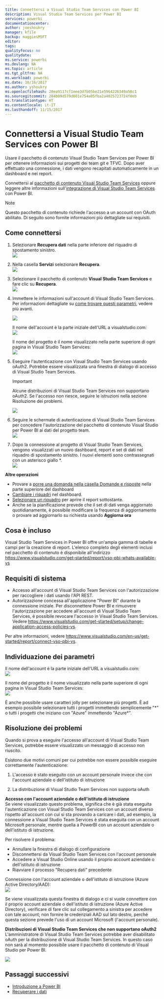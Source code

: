 ```yaml
---
title: Connettersi a Visual Studio Team Services con Power BI
description: Visual Studio Team Services per Power BI
services: powerbi
documentationcenter: 
author: joeshoukry
manager: kfile
backup: maggiesMSFT
editor: 
tags: 
qualityfocus: no
qualitydate: 
ms.service: powerbi
ms.devlang: NA
ms.topic: article
ms.tgt_pltfrm: NA
ms.workload: powerbi
ms.date: 10/16/2017
ms.author: yshoukry
ms.openlocfilehash: 20ea9117cf1eee3d7b05be21e5964226349a58c1
ms.sourcegitcommit: 284b09d579d601e754a05fba2a4025723724f8eb
ms.translationtype: HT
ms.contentlocale: it-IT
ms.lasthandoff: 11/15/2017
---
```

# <a name="connect-to-visual-studio-team-services-with-power-bi"></a>Connettersi a Visual Studio Team Services con Power BI
Usare il pacchetto di contenuto Visual Studio Team Services per Power BI per ottenere informazioni sui progetti dei team git e TFVC. Dopo aver effettuato una connessione, i dati vengono recapitati automaticamente in un dashboard e nei report. 

Connettersi al [pacchetto di contenuto Visual Studio Team Services](https://app.powerbi.com/getdata/services/visual-studio-online) oppure leggere altre informazioni sull'[integrazione di Visual Studio Team Services](https://powerbi.microsoft.com/integrations/visual_studio_online) con Power BI.

>[!NOTE]
>Questo pacchetto di contenuto richiede l'accesso a un account con OAuth abilitato. Di seguito sono fornite informazioni più dettagliate sui requisiti.

## <a name="how-to-connect"></a>Come connettersi
1. Selezionare **Recupera dati** nella parte inferiore del riquadro di spostamento sinistro.  
   ![](media/service-connect-to-visual-studio/pbi_getdata.png) 
2. Nella casella **Servizi** selezionare **Recupera**.  
   ![](media/service-connect-to-visual-studio/pbi_getservices.png) 
3. Selezionare il pacchetto di contenuto **Visual Studio Team Services** e fare clic su **Recupera**.     
   ![](media/service-connect-to-visual-studio/vsts.png)
4. Immettere le informazioni sull'account di Visual Studio Team Services. Per informazioni dettagliate su [come trovare questi parametri](#FindingParams), vedere più avanti.
   
   ![](media/service-connect-to-visual-studio/pbi_vsosignin.png)
   
   Il nome dell'account è la parte iniziale dell'URL a visualstudio.com:    
   ![](media/service-connect-to-visual-studio/urlimage.png)
   
   Il nome del progetto è il nome visualizzato nella parte superiore di ogni pagina in Visual Studio Team Services:  
   ![](media/service-connect-to-visual-studio/projectimage.png)
5. Eseguire l'autenticazione con Visual Studio Team Services usando oAuth2. Potrebbe essere visualizzata una finestra di dialogo di accesso di Visual Studio Team Services. 
   
   > [!IMPORTANT]
   > Alcune distribuzioni di Visual Studio Team Services non supportano oAuth2.  Se l'accesso non riesce, seguire le istruzioni nella sezione Risoluzione dei problemi.
   > 
   > 
   
   ![](media/service-connect-to-visual-studio/pbi_vsosignin2.png)
6. Seguire le schermate di autenticazione di Visual Studio Team Services per concedere l'autorizzazione del pacchetto di contenuto Visual Studio per Power BI ai dati del progetto team.   
   ![](media/service-connect-to-visual-studio/vsoauthorizeapp450.png)
7. Dopo la connessione al progetto di Visual Studio Team Services, vengono visualizzati un nuovo dashboard, report e set di dati nel riquadro di spostamento sinistro. I nuovi elementi sono contrassegnati con un asterisco giallo \*.  
   ![](media/service-connect-to-visual-studio/visualstudioonline800px.png) 

**Altre operazioni**

* Provare a [porre una domanda nella casella Domande e risposte](service-q-and-a.md) nella parte superiore del dashboard
* [Cambiare i riquadri](service-dashboard-edit-tile.md) nel dashboard.
* [Selezionare un riquadro](service-dashboard-tiles.md) per aprire il report sottostante.
* Anche se la pianificazione prevede che il set di dati venga aggiornato quotidianamente, è possibile modificare la frequenza di aggiornamento o provare ad aggiornarlo su richiesta usando **Aggiorna ora**

## <a name="whats-included"></a>Cosa è incluso
Visual Studio Team Services in Power BI offre un'ampia gamma di tabelle e campi per la creazione di report. L'elenco completo degli elementi inclusi nel pacchetto di contenuto è disponibile all'indirizzo <https://www.visualstudio.com/get-started/report/vso-pbi-whats-available-vs>

## <a name="system-requirements"></a>Requisiti di sistema
* Accesso all'account di Visual Studio Team Services con l'autorizzazione per raccogliere i dati usando l'API REST.  
* Autorizzazione concessa all'applicazione "Power BI" durante la connessione iniziale. Per disconnettere Power BI e rimuovere l'autorizzazione per accedere all'account di Visual Studio Team Services, è possibile revocare l'accesso in Visual Studio Team Services. Vedere <https://www.visualstudio.com/get-started/setup/change-application-access-policies-vs>.  

Per altre informazioni, vedere <https://www.visualstudio.com/en-us/get-started/report/connect-vso-pbi-vs>.

<a name="FindingParams"></a>

## <a name="finding-parameters"></a>Individuazione dei parametri
Il nome dell'account è la parte iniziale dell'URL a visualstudio.com:    
    ![](media/service-connect-to-visual-studio/urlimage.png)

Il nome del progetto è il nome visualizzato nella parte superiore di ogni pagina in Visual Studio Team Services:  
    ![](media/service-connect-to-visual-studio/projectimage.png)

È anche possibile usare caratteri jolly per selezionare più progetti. È ad esempio possibile selezionare tutti i progetti immettendo semplicemente "\*" o tutti i progetti che iniziano con "Azure" immettendo "Azure\*".

## <a name="troubleshooting"></a>Risoluzione dei problemi
Quando si prova a eseguire l'accesso all'account di Visual Studio Team Services, potrebbe essere visualizzato un messaggio di accesso non riuscito.

Esistono due motivi comuni per cui potrebbe non essere possibile eseguire correttamente l'autenticazione:

1) L'accesso è stato eseguito con un account personale invece che con l'account aziendale o dell'istituto di istruzione  

2) La distribuzione di Visual Studio Team Services non supporta oAuth 

**Accesso con l'account aziendale o dell'istituto di istruzione**  
Se viene visualizzato questo problema, significa che è già stata eseguita l'autenticazione con Visual Studio Team Services con un account diverso rispetto all'account con cui si sta provando a caricare i dati, ad esempio, la connessione a Visual Studio Team Services è stata eseguita con un account Microsoft personale, mentre quella a PowerBI con un account aziendale o dell'istituto di istruzione.

Per risolvere il problema:  

* Annullare la finestra di dialogo di configurazione  
* Disconnettersi da Visual Studio Team Services con l'account personale  
* Accedere a Visual Studio Online usando il proprio account aziendale o dell'istituto di istruzione  
* Riavviare il processo "Recupera dati" precedente 

Connessione con l'account aziendale o dell'istituto di istruzione (Azure Active Directory/AAD):  
    ![](media/service-connect-to-visual-studio/vsologinscreen.png)

Se viene visualizzata questa finestra di dialogo e ci si vuole connettere con il proprio account aziendale o dell'istituto di istruzione (Azure Active Directory), verificare di fare clic sul collegamento a sinistra per accedere con tale account; non fornire le credenziali AAD sul lato destro, perché questa sezione prevede l'uso di un account Microsoft (l'account personale).

**Distribuzioni di Visual Studio Team Services che non supportano oAuth2**  
L'amministratore di Visual Studio Team Services potrebbe aver disabilitato oAuth per la distribuzione di Visual Studio Team Services.  In questo caso non sarà al momento possibile usare il pacchetto di contenuto di Visual Studio per Power BI. 

![](media/service-connect-to-visual-studio/oauth.png)

## <a name="next-steps"></a>Passaggi successivi
* [Introduzione a Power BI](service-get-started.md)
* [Recuperare i dati](service-get-data.md)

